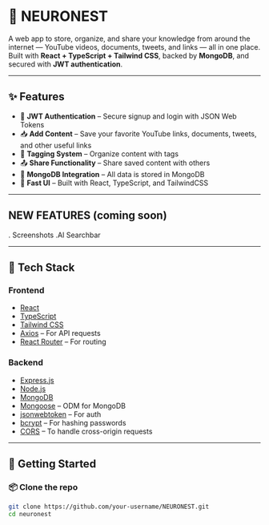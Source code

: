 # 🧠 NEURONEST

A web app to store, organize, and share your knowledge from around the internet — YouTube videos, documents, tweets, and links — all in one place. Built with **React + TypeScript + Tailwind CSS**, backed by **MongoDB**, and secured with **JWT authentication**.

---

## ✨ Features

- 🔐 **JWT Authentication** – Secure signup and login with JSON Web Tokens
- 📥 **Add Content** – Save your favorite YouTube links, documents, tweets, and other useful links
- 🔖 **Tagging System** – Organize content with tags
- 📤 **Share Functionality** – Share saved content with others
- 🧾 **MongoDB Integration** – All data is stored in MongoDB
- 💨 **Fast UI** – Built with React, TypeScript, and TailwindCSS

---

## NEW FEATURES (coming soon) 
  . Screenshots
  .AI Searchbar


---

## 🧰 Tech Stack

### Frontend
- [React](https://react.dev/)
- [TypeScript](https://www.typescriptlang.org/)
- [Tailwind CSS](https://tailwindcss.com/)
- [Axios](https://axios-http.com/) – For API requests
- [React Router](https://reactrouter.com/) – For routing

### Backend
- [Express.js](https://expressjs.com/)
- [Node.js](https://nodejs.org/)
- [MongoDB](https://www.mongodb.com/)
- [Mongoose](https://mongoosejs.com/) – ODM for MongoDB
- [jsonwebtoken](https://www.npmjs.com/package/jsonwebtoken) – For auth
- [bcrypt](https://www.npmjs.com/package/bcrypt) – For hashing passwords
- [CORS](https://www.npmjs.com/package/cors) – To handle cross-origin requests

---

## 🚀 Getting Started

### 📦 Clone the repo

```bash
git clone https://github.com/your-username/NEURONEST.git
cd neuronest
